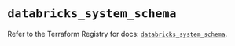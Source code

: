 # `databricks_system_schema`

Refer to the Terraform Registry for docs: [`databricks_system_schema`](https://registry.terraform.io/providers/databricks/databricks/1.83.0/docs/resources/system_schema).
